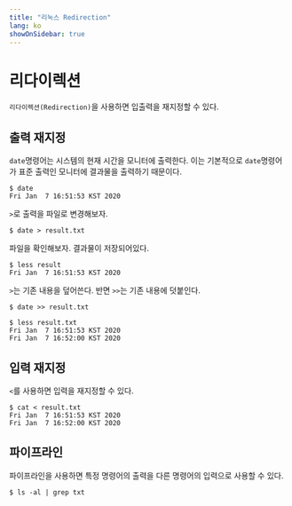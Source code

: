 ```yaml
---
title: "리눅스 Redirection"
lang: ko
showOnSidebar: true
---
```


# 리다이렉션
`리다이렉션(Redirection)`을 사용하면 입출력을 재지정할 수 있다.

## 출력 재지정
`date`명령어는 시스템의 현재 시간을 모니터에 출력한다. 이는 기본적으로 `date`명령어가 표준 출력인 모니터에 결과물을 출력하기 때문이다.
```
$ date
Fri Jan  7 16:51:53 KST 2020
```
`>`로 출력을 파일로 변경해보자.
```
$ date > result.txt
```
파일을 확인해보자. 결과물이 저장되어있다.
```
$ less result
Fri Jan  7 16:51:53 KST 2020
```
`>`는 기존 내용을 덮어쓴다. 반면 `>>`는 기존 내용에 덧붙인다.
```
$ date >> result.txt
``` 
```
$ less result.txt
Fri Jan  7 16:51:53 KST 2020
Fri Jan  7 16:52:00 KST 2020
```

## 입력 재지정
`<`를 사용하면 입력을 재지정할 수 있다.
```
$ cat < result.txt
Fri Jan  7 16:51:53 KST 2020
Fri Jan  7 16:52:00 KST 2020
```

## 파이프라인
파이프라인을 사용하면 특정 명령어의 출력을 다른 명령어의 입력으로 사용할 수 있다.
```
$ ls -al | grep txt
```